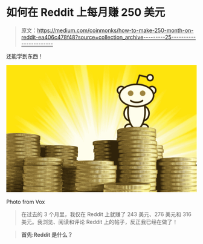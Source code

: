 # 如何在 Reddit 上每月赚 250 美元

> 原文：<https://medium.com/coinmonks/how-to-make-250-month-on-reddit-ea406c478f48?source=collection_archive---------25----------------------->

还能学到东西！

![](img/f6b8efd835ffe85d5938327953ccab9b.png)

Photo from Vox

> 在过去的 3 个月里，我仅在 Reddit 上就赚了 243 美元、276 美元和 316 美元。我浏览、阅读和评论 Reddit 上的帖子，反正我已经在做了！

> **首先:Reddit 是什么？**